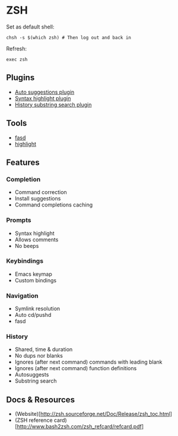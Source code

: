 # ZSH

Set as default shell:
```
chsh -s $(which zsh) # Then log out and back in
```

Refresh:
```
exec zsh
```

## Plugins

- [Auto suggestions plugin](https://github.com/zsh-users/zsh-autosuggestions)
- [Syntax highlight plugin](https://github.com/zsh-users/zsh-syntax-highlighting)
- [History substring search plugin](https://github.com/zsh-users/zsh-history-substring-search)

## Tools

- [fasd](https://github.com/clvv/fasd)
- [highlight](https://linux.die.net/man/1/highlight)

## Features

### Completion

- Command correction
- Install suggestions
- Command completions caching

### Prompts

- Syntax highlight
- Allows comments
- No beeps

### Keybindings

- Emacs keymap
- Custom bindings

### Navigation

- Symlink resolution
- Auto cd/pushd
- fasd

### History

- Shared, time & duration
- No dups nor blanks
- Ignores (after next command) commands with leading blank
- Ignores (after next command) function definitions
- Autosuggests
- Substring search

## Docs & Resources

- (Website)[http://zsh.sourceforge.net/Doc/Release/zsh_toc.html]
- (ZSH reference card)[http://www.bash2zsh.com/zsh_refcard/refcard.pdf]
